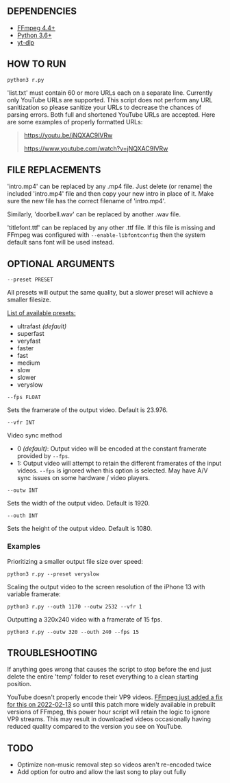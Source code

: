 ## DEPENDENCIES
- [FFmpeg 4.4+](https://www.ffmpeg.org/)
- [Python 3.6+](https://www.python.org/)
- [yt-dlp](https://github.com/yt-dlp/yt-dlp)

## HOW TO RUN
`python3 r.py`

'list.txt' must contain 60 or more URLs each on a separate line. Currently only YouTube URLs are supported. This script does not perform any URL sanitization so please sanitize your URLs to decrease the chances of parsing errors. Both full and shortened YouTube URLs are accepted. Here are some examples of properly formatted URLs:
> https://youtu.be/jNQXAC9IVRw
>
> https://www.youtube.com/watch?v=jNQXAC9IVRw

## FILE REPLACEMENTS
'intro.mp4' can be replaced by any .mp4 file. Just delete (or rename) the included 'intro.mp4' file and then copy your new intro in place of it. Make sure the new file has the correct filename of 'intro.mp4'.

Similarly, 'doorbell.wav' can be replaced by another .wav file.

'titlefont.ttf' can be replaced by any other .ttf file. If this file is missing and FFmpeg was configured with `--enable-libfontconfig` then the system default sans font will be used instead.

## OPTIONAL ARGUMENTS
`--preset PRESET`

  All presets will output the same quality, but a slower preset will achieve a smaller filesize.

  [List of available presets:](https://trac.ffmpeg.org/attachment/wiki/Encode/H.264/encoding_time.png)
  - ultrafast *(default)*
  - superfast
  - veryfast
  - faster
  - fast
  - medium
  - slow
  - slower
  - veryslow

`--fps FLOAT`

  Sets the framerate of the output video. Default is 23.976.

`--vfr INT`

  Video sync method

  - 0 *(default)*: Output video will be encoded at the constant framerate provided by `--fps`.
  - 1: Output video will attempt to retain the different framerates of the input videos. `--fps` is ignored when this option is selected. May have A/V sync issues on some hardware / video players.

`--outw INT`

  Sets the width of the output video. Default is 1920.

`--outh INT`

  Sets the height of the output video. Default is 1080.



### Examples
Prioritizing a smaller output file size over speed:

`python3 r.py --preset veryslow`

Scaling the output video to the screen resolution of the iPhone 13 with variable framerate:

`python3 r.py --outh 1170 --outw 2532 --vfr 1`

Outputting a 320x240 video with a framerate of 15 fps.

`python3 r.py --outw 320 --outh 240 --fps 15`

## TROUBLESHOOTING
If anything goes wrong that causes the script to stop before the end just delete the entire 'temp' folder to reset everything to a clean starting position.

YouTube doesn't properly encode their VP9 videos. [FFmpeg just added a fix for this on 2022-02-13](http://git.videolan.org/?p=ffmpeg.git;a=commitdiff;h=68595b46cb374658432fff998e82e5ff434557ac) so until this patch more widely available in prebuilt versions of FFmpeg, this power hour script will retain the logic to ignore VP9 streams. This may result in downloaded videos occasionally having reduced quality compared to the version you see on YouTube.

## TODO
- Optimize non-music removal step so videos aren't re-encoded twice
- Add option for outro and allow the last song to play out fully
